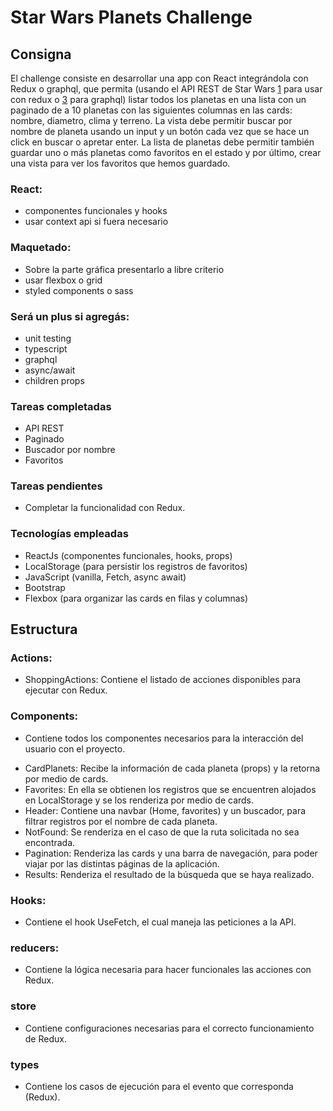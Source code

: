 # Star Wars Planets Challenge

## Consigna

El challenge consiste en desarrollar una app con React 
integrándola con Redux o graphql, que permita 
(usando el API REST de Star Wars [1] para usar con redux o [3] 
para graphql) listar todos los planetas en una lista con 
un paginado de a 10 planetas con las siguientes columnas 
en las cards: nombre, diametro, clima y terreno.
La vista debe permitir buscar por nombre de planeta usando 
un input y un botón cada vez que se hace un click en buscar 
o apretar enter.
La lista de planetas debe permitir también guardar uno o 
más planetas como favoritos en el estado y por último, crear 
una vista para ver los favoritos que hemos guardado.

[1]: https://swapi.dev/documentation

[2]: https://swapi.dev/documentation#search

[3]: https://graphql.org/swapi-graphql/

### React: 

- componentes funcionales y hooks
- usar context api si fuera necesario


### Maquetado: 

- Sobre la parte gráfica presentarlo a libre criterio
- usar flexbox o grid
- styled components o sass


### Será un plus si agregás:

- unit testing
- typescript
- graphql
- async/await
- children props

### Tareas completadas

- API REST
- Paginado
- Buscador por nombre
- Favoritos

### Tareas pendientes

- Completar la funcionalidad con Redux.

### Tecnologías empleadas

- ReactJs (componentes funcionales, hooks, props)
- LocalStorage (para persistir los registros de favoritos)
- JavaScript (vanilla, Fetch, async await)
- Bootstrap
- Flexbox (para organizar las cards en filas y columnas)

## Estructura

### Actions:
- ShoppingActions: Contiene el listado de acciones disponibles para ejecutar con Redux.

### Components:
- Contiene todos los componentes necesarios para la interacción del usuario con el proyecto.

* CardPlanets: Recibe la información de cada planeta (props) y la retorna por medio de cards.
* Favorites: En ella se obtienen los registros que se encuentren alojados en LocalStorage y se los renderiza por medio de cards.
* Header: Contiene una navbar (Home, favorites) y un buscador, para filtrar registros por el nombre de cada planeta.
* NotFound: Se renderiza en el caso de que la ruta solicitada no sea encontrada.
* Pagination: Renderiza las cards y una barra de navegación, para poder viajar por las distintas páginas de la aplicación.
* Results: Renderiza el resultado de la búsqueda que se haya realizado.

### Hooks:
- Contiene el hook UseFetch, el cual maneja las peticiones a la API.

### reducers:
- Contiene la lógica necesaria para hacer funcionales las acciones con Redux.

### store
- Contiene configuraciones necesarias para el correcto funcionamiento de Redux.

### types
- Contiene los casos de ejecución para el evento que corresponda (Redux).